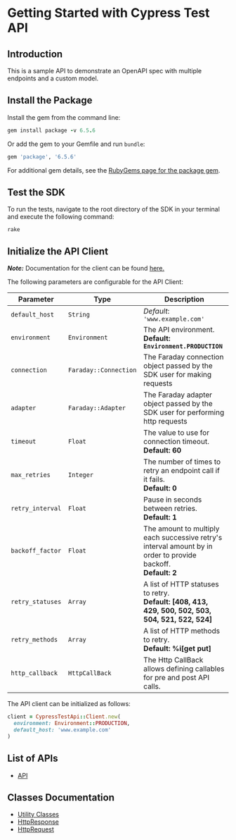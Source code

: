 
# Getting Started with Cypress Test API

## Introduction

This is a sample API to demonstrate an OpenAPI spec with multiple endpoints and a custom model.

## Install the Package

Install the gem from the command line:

```ruby
gem install package -v 6.5.6
```

Or add the gem to your Gemfile and run `bundle`:

```ruby
gem 'package', '6.5.6'
```

For additional gem details, see the [RubyGems page for the package gem](https://rubygems.org/gems/package/versions/6.5.6).

## Test the SDK

To run the tests, navigate to the root directory of the SDK in your terminal and execute the following command:

```
rake
```

## Initialize the API Client

**_Note:_** Documentation for the client can be found [here.](https://www.github.com/ZahraN444/reporuby/tree/6.5.6/doc/client.md)

The following parameters are configurable for the API Client:

| Parameter | Type | Description |
|  --- | --- | --- |
| `default_host` | `String` | *Default*: `'www.example.com'` |
| `environment` | `Environment` | The API environment. <br> **Default: `Environment.PRODUCTION`** |
| `connection` | `Faraday::Connection` | The Faraday connection object passed by the SDK user for making requests |
| `adapter` | `Faraday::Adapter` | The Faraday adapter object passed by the SDK user for performing http requests |
| `timeout` | `Float` | The value to use for connection timeout. <br> **Default: 60** |
| `max_retries` | `Integer` | The number of times to retry an endpoint call if it fails. <br> **Default: 0** |
| `retry_interval` | `Float` | Pause in seconds between retries. <br> **Default: 1** |
| `backoff_factor` | `Float` | The amount to multiply each successive retry's interval amount by in order to provide backoff. <br> **Default: 2** |
| `retry_statuses` | `Array` | A list of HTTP statuses to retry. <br> **Default: [408, 413, 429, 500, 502, 503, 504, 521, 522, 524]** |
| `retry_methods` | `Array` | A list of HTTP methods to retry. <br> **Default: %i[get put]** |
| `http_callback` | `HttpCallBack` | The Http CallBack allows defining callables for pre and post API calls. |

The API client can be initialized as follows:

```ruby
client = CypressTestApi::Client.new(
  environment: Environment::PRODUCTION,
  default_host: 'www.example.com'
)
```

## List of APIs

* [API](https://www.github.com/ZahraN444/reporuby/tree/6.5.6/doc/controllers/api.md)

## Classes Documentation

* [Utility Classes](https://www.github.com/ZahraN444/reporuby/tree/6.5.6/doc/utility-classes.md)
* [HttpResponse](https://www.github.com/ZahraN444/reporuby/tree/6.5.6/doc/http-response.md)
* [HttpRequest](https://www.github.com/ZahraN444/reporuby/tree/6.5.6/doc/http-request.md)

